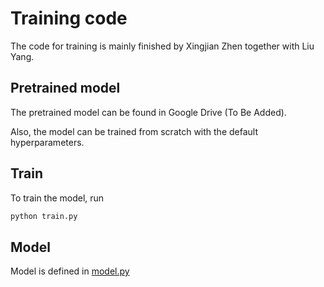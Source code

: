 # Training code 
The code for training is mainly finished by Xingjian Zhen together with Liu Yang.

## Pretrained model
The pretrained model can be found in Google Drive (To Be Added). 

Also, the model can be trained from scratch with the default hyperparameters.

## Train
To train the model, run
``` bash
python train.py
```

## Model
Model is defined in [model.py](model.py)
